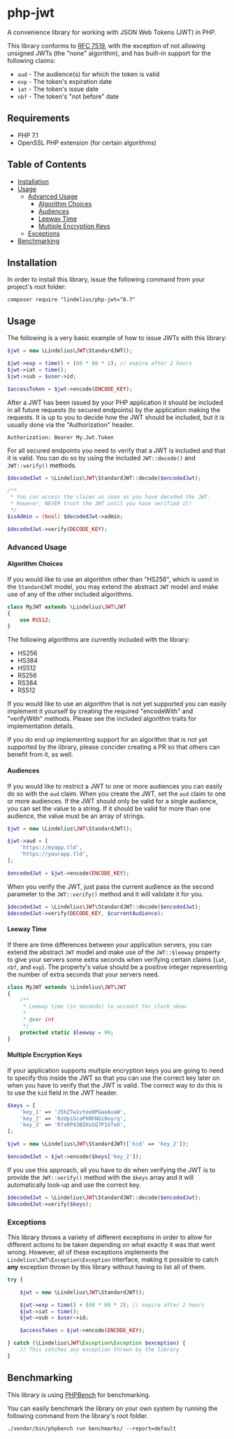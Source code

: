 # php-jwt

A convenience library for working with JSON Web Tokens (JWT) in PHP.

This library conforms to [RFC 7519](https://tools.ietf.org/html/rfc7519), with the exception of not allowing unsigned JWTs (the "none" algorithm), and has built-in support for the following claims:

- `aud` - The audience(s) for which the token is valid
- `exp` - The token's expiration date
- `iat` - The token's issue date 
- `nbf` - The token's "not before" date

## Requirements

- PHP 7.1
- OpenSSL PHP extension (for certain algorithms)

## Table of Contents

- [Installation](#installation)
- [Usage](#usage)
    - [Advanced Usage](#advanced-usage)
        - [Algorithm Choices](#algorithm-choices)
        - [Audiences](#audiences)
        - [Leeway Time](#leeway-time)
        - [Multiple Encryption Keys](#multiple-encryption-keys)
    - [Exceptions](#exceptions)
- [Benchmarking](#benchmarking)

## Installation

In order to install this library, issue the following command from your project's root folder:

```
composer require "lindelius/php-jwt=^0.7"
```

## Usage

The following is a very basic example of how to issue JWTs with this library:

```php
$jwt = new \Lindelius\JWT\StandardJWT();

$jwt->exp = time() + (60 * 60 * 2); // expire after 2 hours
$jwt->iat = time();
$jwt->sub = $user->id;

$accessToken = $jwt->encode(ENCODE_KEY);
```

After a JWT has been issued by your PHP application it should be included in all future requests (to secured endpoints) by the application making the requests. It is up to you to decide how the JWT should be included, but it is usually done via the "Authorization" header.

```
Authorization: Bearer My.Jwt.Token
```

For all secured endpoints you need to verify that a JWT is included and that it is valid. You can do so by using the included `JWT::decode()` and `JWT::verify()` methods.

```php
$decodedJwt = \Lindelius\JWT\StandardJWT::decode($encodedJwt);

/**
 * You can access the claims as soon as you have decoded the JWT.
 * However, NEVER trust the JWT until you have verified it!
 */
$isAdmin = (bool) $decodedJwt->admin;

$decodedJwt->verify(DECODE_KEY);
```

### Advanced Usage

#### Algorithm Choices

If you would like to use an algorithm other than "HS256", which is used in the `StandardJWT` model, you may extend the abstract `JWT` model and make use of any of the other included algorithms.

```php
class MyJWT extends \Lindelius\JWT\JWT
{
    use RS512;
}
```

The following algorithms are currently included with the library:

- HS256
- HS384
- HS512
- RS256
- RS384
- RS512

If you would like to use an algorithm that is not yet supported you can easily implement it yourself by creating the required "encodeWith" and "verifyWith" methods. Please see the included algorithm traits for implementation details.

If you do end up implementing support for an algorithm that is not yet supported by the library, please concider creating a PR so that others can benefit from it, as well.

#### Audiences

If you would like to restrict a JWT to one or more audiences you can easily do so with the `aud` claim. When you create the JWT, set the `aud` claim to one or more audiences. If the JWT should only be valid for a single audience, you can set the value to a string. If it should be valid for more than one audience, the value must be an array of strings.

```php
$jwt = new \Lindelius\JWT\StandardJWT();

$jwt->aud = [
    'https://myapp.tld',
    'https://yourapp.tld',
];

$encodedJwt = $jwt->encode(ENCODE_KEY);
```

When you verify the JWT, just pass the current audience as the second parameter to the `JWT::verify()` method and it will validate it for you.

```php
$decodedJwt = \Lindelius\JWT\StandardJWT::decode($encodedJwt);
$decodedJwt->verify(DECODE_KEY, $currentAudience);
```

#### Leeway Time

If there are time differences between your application servers, you can extend the abstract `JWT` model and make use of the `JWT::$leeway` property to give your servers some extra seconds when verifying certain claims (`iat`, `nbf`, and `exp`). The property's value should be a positive integer representing the number of extra seconds that your servers need.

```php
class MyJWT extends \Lindelius\JWT\JWT
{
    /**
     * Leeway time (in seconds) to account for clock skew.
     *
     * @var int
     */
    protected static $leeway = 90;
}
```

#### Multiple Encryption Keys

If your application supports multiple encryption keys you are going to need to specify this inside the JWT so that you can use the correct key later on when you have to verify that the JWT is valid. The correct way to do this is to use the `kid` field in the JWT header.

```php
$keys = [
    'key_1' => 'J5hZTw1vtee0PGaoAuaW',
    'key_2' => '8zUpiGcaPkNhNGi8oyrq',
    'key_3' => 'RfxRP43BIKoSQ7P1GfeO',
];

$jwt = new \Lindelius\JWT\StandardJWT(['kid' => 'key_2']);

$encodedJwt = $jwt->encode($keys['key_2']);
```

If you use this approach, all you have to do when verifying the JWT is to provide the `JWT::verify()` method with the `$keys` array and it will automatically look-up and use the correct key.

```php
$decodedJwt = \Lindelius\JWT\StandardJWT::decode($encodedJwt);
$decodedJwt->verify($keys);
```

### Exceptions

This library throws a variety of different exceptions in order to allow for different actions to be taken depending on what exactly it was that went wrong. However, all of these exceptions implements the `Lindelius\JWT\Exception\Exception` interface, making it possible to catch **any** exception thrown by this library without having to list all of them.

```php
try {

    $jwt = new \Lindelius\JWT\StandardJWT();

    $jwt->exp = time() + (60 * 60 * 2); // expire after 2 hours
    $jwt->iat = time();
    $jwt->sub = $user->id;

    $accessToken = $jwt->encode(ENCODE_KEY);

} catch (\Lindelius\JWT\Exception\Exception $exception) {
    // This catches any exception thrown by the library
}
```

## Benchmarking

This library is using [PHPBench](https://github.com/phpbench/phpbench) for benchmarking.

You can easily benchmark the library on your own system by running the following command from the library's root folder.

```
./vendor/bin/phpbench run benchmarks/ --report=default
```

